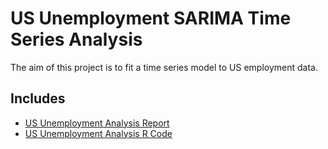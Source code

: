 # US Unemployment SARIMA Time Series Analysis

The aim of this project is to fit a time series model to US employment data.

## Includes
- [US Unemployment Analysis Report]()
- [US Unemployment Analysis R Code]()

